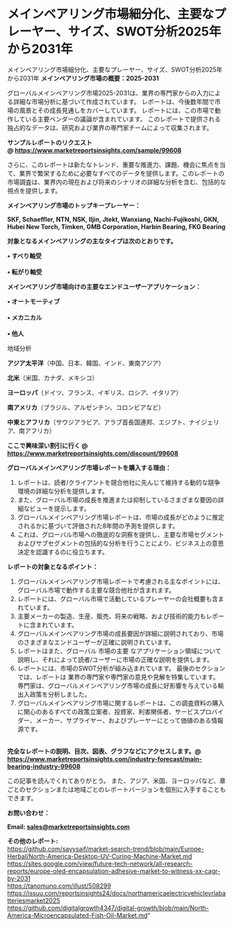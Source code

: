 # メインベアリング市場細分化、主要なプレーヤー、サイズ、SWOT分析2025年から2031年
メインベアリング市場細分化、主要なプレーヤー、サイズ、SWOT分析2025年から2031年
<strong><b>メインベアリング市場の概要：2025-2031</b></strong>

グローバルメインベアリング市場2025-2031は、業界の専門家からの入力による詳細な市場分析に基づいて作成されています。 レポートは、今後数年間で市場の風景とその成長見通しをカバーしています。 レポートには、この市場で動作している主要ベンダーの議論が含まれています。 このレポートで提供される独占的なデータは、研究および業界の専門家チームによって収集されます。

<strong>サンプルレポートのリクエスト @ <a href=https://www.marketreportsinsights.com/sample/99608>https://www.marketreportsinsights.com/sample/99608</a></strong>

さらに、このレポートは新たなトレンド、重要な推進力、課題、機会に焦点を当て、業界で繁栄するために必要なすべてのデータを提供します。このレポートの市場調査は、業界内の現在および将来のシナリオの詳細な分析を含む、包括的な視点を提供します。

<strong>メインベアリング市場のトップキープレーヤー：</strong>

<strong>SKF, Schaeffler, NTN, NSK, Iljin, Jtekt, Wanxiang, Nachi-Fujikoshi, GKN, Hubei New Torch, Timken, GMB Corporation, Harbin Bearing, FKG Bearing</strong>

<strong><b>対象となるメインベアリングの主なタイプは次のとおりです。</b></strong>

<strong>• すべり軸受<br><br>• 転がり軸受</strong>

<strong><b>メインベアリング市場向けの主要なエンドユーザーアプリケーション：</b></strong>

<strong>• オートモーティブ<br><br>• メカニカル<br><br>• 他人</strong>

 地域分析

<strong><b>アジア太平洋</b></strong>（中国、日本、韓国、インド、東南アジア）

<strong><b>北米</b></strong>（米国、カナダ、メキシコ）

<strong><b>ヨーロッパ</b></strong>（ドイツ、フランス、イギリス、ロシア、イタリア）

<strong><b>南アメリカ</b></strong>（ブラジル、アルゼンチン、コロンビアなど）

<strong><b>中東とアフリカ</b></strong>（サウジアラビア、アラブ首長国連邦、エジプト、ナイジェリア、南アフリカ）

<strong>ここで興味深い割引に行く @ <a href=https://www.marketreportsinsights.com/discount/99608>https://www.marketreportsinsights.com/discount/99608</a></strong>

<strong><b>グローバルメインベアリング市場レポートを購入する理由：</b></strong>
<ol>
  <li>レポートは、読者/クライアントを競合他社に先んじて維持する動的な競争環境の詳細な分析を提供します。</li>
  <li>また、グローバル市場の成長を推進または抑制しているさまざまな要因の詳細なビューを提示します。</li>
  <li>グローバルメインベアリング市場レポートは、市場の成長がどのように推定されるかに基づいて評価された8年間の予測を提供します。</li>
  <li>これは、グローバル市場への徹底的な洞察を提供し、主要な市場セグメントおよびサブセグメントの包括的な分析を行うことにより、ビジネス上の意思決定を認識するのに役立ちます。</li>
</ol>
<strong><b>レポートの対象となるポイント：</b></strong>
<ol>
  <li>グローバルメインベアリング市場レポートで考慮される主なポイントには、グローバル市場で動作する主要な競合他社が含まれます。</li>
  <li>レポートには、グローバル市場で活動しているプレーヤーの会社概要も含まれています。</li>
  <li>主要メーカーの製造、生産、販売、将来の戦略、および技術的能力もレポートに含まれています。</li>
  <li>グローバルメインベアリング市場の成長要因が詳細に説明されており、市場のさまざまなエンドユーザーが正確に説明されています。</li>
  <li>レポートはまた、グローバル 市場の主要 なアプリケーション領域について説明し、それによって読者/ユーザーに市場の正確な説明を提供します。</li>
  <li>レポートには、市場のSWOT分析が組み込まれています。 最後のセクションでは、レポートは 業界の専門家や専門家の意見や見解を特集しています。 専門家は、グローバルメインベアリング市場の成長に好影響を与えている輸出入政策を分析しました。</li>
  <li>グローバルメインベアリング市場に関するレポートは、この調査資料の購入に関心のあるすべての政策立案者、投資家、利害関係者、サービスプロバイダー、メーカー、サプライヤー、およびプレーヤーにとって価値のある情報源です。</li>
</ol><br>
<strong>完全なレポートの説明、目次、図表、グラフなどにアクセスします。@ <a href=https://www.marketreportsinsights.com/industry-forecast/main-bearing-industry-99608>https://www.marketreportsinsights.com/industry-forecast/main-bearing-industry-99608</a></strong>

この記事を読んでくれてありがとう。 また、アジア、米国、ヨーロッパなど、章ごとのセクションまたは地域ごとのレポートバージョンを個別に入手することもできます。

<strong><b>お問い合わせ：</b></strong>

<strong>Email: </strong><a href=mailto:sales@marketreportsinsights.com><strong>sales@marketreportsinsights.com</strong></a>

<strong>その他のレポート:</strong>
<br>
<a href=https://github.com/sayysaif/market-search-trend/blob/main/Europe-Herbal/North-America-Desktop-UV-Curing-Machine-Market.md>https://github.com/sayysaif/market-search-trend/blob/main/Europe-Herbal/North-America-Desktop-UV-Curing-Machine-Market.md</a>
<br>
<a href=https://sites.google.com/view/future-tech-network/all-research-reports/europe-oled-encapsulation-adhesive-market-to-witness-xx-cagr-by-2031>https://sites.google.com/view/future-tech-network/all-research-reports/europe-oled-encapsulation-adhesive-market-to-witness-xx-cagr-by-2031</a>
<br>
<a href=https://tanomuno.com/illust/508299>https://tanomuno.com/illust/508299</a>
<br>
<a href=https://issuu.com/reportsinsights24/docs/northamericaelectricvehiclevrlabatteriesmarket2025>https://issuu.com/reportsinsights24/docs/northamericaelectricvehiclevrlabatteriesmarket2025</a>
<br>
<a href=https://github.com/digitalgrowth4347/digital-growth/blob/main/North-America-Microencapsulated-Fish-Oil-Market.md>https://github.com/digitalgrowth4347/digital-growth/blob/main/North-America-Microencapsulated-Fish-Oil-Market.md</a>"
